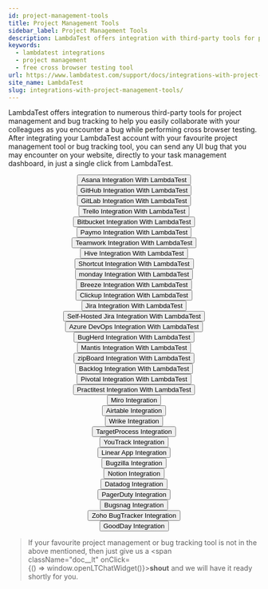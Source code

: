 ```yaml
---
id: project-management-tools
title: Project Management Tools
sidebar_label: Project Management Tools
description: LambdaTest offers integration with third-party tools for project management and bug tracking to help you collaborate with your colleagues as you encounter a bug while cross browser testing.
keywords:
  - lambdatest integrations
  - project management
  - free cross browser testing tool
url: https://www.lambdatest.com/support/docs/integrations-with-project-management-tools/
site_name: LambdaTest
slug: integrations-with-project-management-tools/
---
```

LambdaTest offers integration to numerous third-party tools for project management and bug tracking to help you easily collaborate with your colleagues as you encounter a bug while performing cross browser testing. After integrating your LambdaTest account with your favourite project management tool or bug tracking tool, you can send any UI bug that you may encounter on your website, directly to your task management dashboard, in just a single click from LambdaTest.

<center><a href="/docs/asana-integration/"><button name="button">Asana Integration With LambdaTest</button></a></center>

<center><a href="/docs/github-integration/"><button name="button">GitHub Integration With LambdaTest</button></a></center>

<center><a href="/docs/gitlab-integration/"><button name="button">GitLab Integration With LambdaTest</button></a></center>

<center><a href="/docs/trello-integration/"><button name="button">Trello Integration With LambdaTest</button></a></center>

<center><a href="/docs/bitbucket-integration/"><button name="button">Bitbucket Integration With LambdaTest</button></a></center>

<center><a href="/docs/paymo-integration/"><button name="button">Paymo Integration With LambdaTest</button></a></center>

<center><a href="/docs/teamwork-integration/"><button name="button">Teamwork Integration With LambdaTest</button></a></center>

<center><a href="/docs/hive-integration/"><button name="button">Hive Integration With LambdaTest</button></a></center>

<center><a href="/docs/shortcut-integration/"><button name="button">Shortcut Integration With LambdaTest</button></a></center>

<center><a href="/docs/monday-com-integration/"><button name="button">monday Integration With LambdaTest</button></a></center>

<center><a href="/docs/breeze-integration-with-lambdatest/"><button name="button">Breeze Integration With LambdaTest</button></a></center>

<center><a href="/docs/clickup-integration/"><button name="button">Clickup Integration With LambdaTest</button></a></center>

<center><a href="/docs/jira-integration/"><button name="button">Jira Integration With LambdaTest</button></a></center>

<center><a href="/docs/jira-self-hosted-integration/"><button name="button">Self-Hosted Jira Integration With LambdaTest</button></a></center>

<center><a href="/docs/vsts-integration/"><button name="button">Azure DevOps Integration With LambdaTest</button></a></center>

<center><a href="/docs/bugherd-integration/"><button name="button">BugHerd Integration With LambdaTest</button></a></center>

<center><a href="/docs/mantis-integration/"><button name="button">Mantis Integration With LambdaTest</button></a></center>

<center><a href="/docs/zipboard-integration/"><button name="button">zipBoard Integration With LambdaTest</button></a></center>

<center><a href="/docs/backlog-integration-with-lambdatest/"><button name="button">Backlog Integration With LambdaTest</button></a></center>

<center><a href="/docs/pivotal-tracker-integration/"><button name="button">Pivotal Integration With LambdaTest</button></a></center>

<center><a href="/docs/practitest-integration/"><button name="button">Practitest Integration With LambdaTest</button></a></center>

<center><a href="/docs/miro-integration/"><button name="button">Miro Integration</button></a></center>

<center><a href="/docs/airtable-integration/"><button name="button">Airtable Integration</button></a></center>

<center><a href="/docs/integrating-wrike-with-lambdatest/"><button name="button">Wrike Integration</button></a></center>

<center><a href="/docs/target-process-integration/"><button name="button">TargetProcess Integration</button></a></center>

<center><a href="/docs/youtrack-integration/"><button name="button">YouTrack Integration</button></a></center>

<center><a href="/docs/linear-app-integration/"><button name="button">Linear App Integration</button></a></center>

<center><a href="/docs/bugzilla-integration/"><button name="button">Bugzilla Integration</button></a></center>

<center><a href="/docs/notion-integration/"><button name="button">Notion Integration</button></a></center>

<center><a href="/docs/datadog-integration/"><button name="button">Datadog Integration</button></a></center>

<center><a href="/docs/pagerduty-integration/"><button name="button">PagerDuty Integration</button></a></center>

<center><a href="/docs/bugsnag-integration/"><button name="button">Bugsnag Integration</button></a></center>

<center><a href="/docs/zoho-bugtracker-integration/"><button name="button">Zoho BugTracker Integration</button></a></center>

<center><a href="/docs/goodday-integration/"><button name="button">GoodDay Integration</button></a></center>

>If your favourite project management or bug tracking tool is not in the above mentioned, then just give us a <span className="doc__lt" onClick={() => window.openLTChatWidget()}>**shout**</span> and we will have it ready shortly for you.


 

 

 